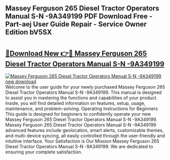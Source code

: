 ## Massey Ferguson 265 Diesel Tractor Operators Manual S-N -9A349199 PDF Download Free - Part-aej User Guide Repair - Service Owner Edition bV5SX

# <h2><a href="http://bc62639.oget.top/?id=Massey+Ferguson+265+Diesel+Tractor+Operators+Manual+S-N+-9A349199">🔗Download New 👉🔴 Massey Ferguson 265 Diesel Tractor Operators Manual S-N -9A349199</a></h2>

[![Massey Ferguson 265 Diesel Tractor Operators Manual S-N -9A349199 new download](https://i.imgur.com/5g1atiW.png)](http://bc62639.oget.top/?id=Massey+Ferguson+265+Diesel+Tractor+Operators+Manual+S-N+-9A349199)
Welcome to the user guide for your newly purchased Massey Ferguson 265 Diesel Tractor Operators Manual S-N -9A349199. This manual is designed to assist you in mastering the functions and capabilities of your product. Inside, you will find detailed information on features, setup, usage, maintenance, and problem-solving. Operating Instructions for Beginners This guide is designed for beginners to confidently operate your new Massey Ferguson 265 Diesel Tractor Operators Manual S-N -9A349199. Massey Ferguson 265 Diesel Tractor Operators Manual S-N -9A349199 advanced features include geolocation, smart alerts, customizable themes, and multi-device syncing, all easily controlled through the user-friendly and intuitive interface. Your Satisfaction is Our Mission Massey Ferguson 265 Diesel Tractor Operators Manual S-N -9A349199. We are dedicated to ensuring your complete satisfaction.
